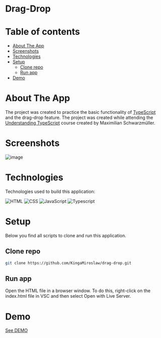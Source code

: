 # Drag-Drop

# Table of contents

- [About The App](#about-the-app)
- [Screenshots](#screenshots)
- [Technologies](#technologies)
- [Setup](#setup)
  - [Clone repo](#clone-repo)
  - [Run app](#run-app)
- [Demo](#demo)

# About The App

The project was created to practice the basic functionality of [TypeScript](https://www.typescriptlang.org/) and the drag-drop feature. The project was created while attending the [Understanding TypeScript](https://www.udemy.com/course/understanding-typescript/) course created by Maximilian Schwarzmüller.


# Screenshots

![image](https://github.com/KingaMiroslaw/drag-drop/assets/106964401/8dba0edd-c548-407b-9943-aba0da1aed34)



# Technologies

Technologies used to build this application:

![HTML](https://img.shields.io/badge/HTML5-E34F26?style=for-the-badge&logo=html5&logoColor=white)
![CSS](https://img.shields.io/badge/CSS3-1572B6?style=for-the-badge&logo=css3&logoColor=white)
![JavaScript](https://img.shields.io/badge/JavaScript-F7DF1E?style=for-the-badge&logo=javascript&logoColor=black)
![Typescript](https://img.shields.io/badge/TypeScript-007ACC?style=for-the-badge&logo=typescript&logoColor=white)


# Setup

Below you find all scripts to clone and run this application.

## Clone repo

```bash
git clone https://github.com/KingaMiroslaw/drag-drop.git
```

## Run app

Open the HTML file in a browser window. To do this, right-click on the index.html file in VSC and then select Open with Live Server.

# Demo

[See DEMO](https://drag-drop-chi-nine.vercel.app/)

